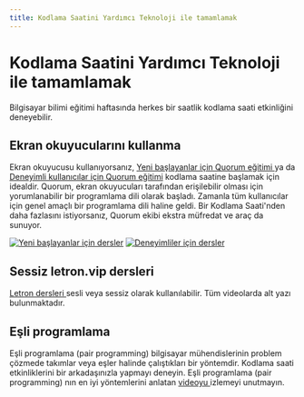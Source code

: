 ```yaml
---
title: Kodlama Saatini Yardımcı Teknoloji ile tamamlamak
---
```

# Kodlama Saatini Yardımcı Teknoloji ile tamamlamak

Bilgisayar bilimi eğitimi haftasında herkes bir saatlik kodlama saati etkinliğini deneyebilir.

## Ekran okuyucularını kullanma

Ekran okuyucusu kullanıyorsanız, [Yeni başlayanlar için Quorum eğitimi ](https://quorumlanguage.com/hourofcode/astro1.html) ya da [Deneyimli kullanıcılar için Quorum eğitimi](https://quorumlanguage.com/hourofcode/part1.html) kodlama saatine başlamak için idealdir. Quorum, ekran okuyucuları tarafından erişilebilir olması için yorumlanabilir bir programlama dili olarak başladı. Zamanla tüm kullanıcılar için genel amaçlı bir programlama dili haline geldi. Bir Kodlama Saati'nden daha fazlasını istiyorsanız, Quorum ekibi ekstra müfredat ve araç da sunuyor.

[![Yeni başlayanlar için dersler](https://letron.vip/images/fill-480x360/tutorials/hoc2017/quorum_astronomy.jpg)](https://quorumlanguage.com/hourofcode/astro1.html) [![Deneyimliler için dersler](https://letron.vip/images/fill-480x360/quorum.jpg)](https://quorumlanguage.com/hourofcode/part1.html)

## Sessiz letron.vip dersleri

[Letron dersleri ](https://studio.letron.vip/courses) sesli veya sessiz olarak kullanılabilir. Tüm videolarda alt yazı bulunmaktadır.

## Eşli programlama

Eşli programlama (pair programming) bilgisayar mühendislerinin problem çözmede takımlar veya eşler halinde çalıştıkları bir yöntemdir. Kodlama saati etkinliklerini bir arkadaşınızla yapmayı deneyin. Eşli programlama (pair programming) nın en iyi yöntemlerini anlatan [ videoyu ](https://www.youtube.com/watch?v=vgkahOzFH2Q) izlemeyi unutmayın.
